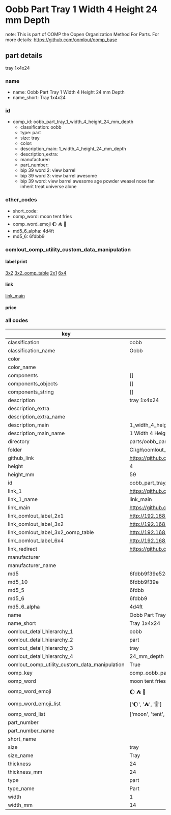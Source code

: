 # Oobb Part Tray 1 Width 4 Height 24 mm Depth  

note: This is part of OOMP the Oopen Organization Method For Parts. For more details: https://github.com/oomlout/oomp_base

##  part details
  



tray 1x4x24



### name
* name: Oobb Part Tray 1 Width 4 Height 24 mm Depth
* name_short: Tray 1x4x24 
### id
* oomp_id: oobb_part_tray_1_width_4_height_24_mm_depth
  * classification: oobb
  * type: part
  * size: tray
  * color: 
  * description_main: 1_width_4_height_24_mm_depth
  * description_extra: 
  * manufacturer: 
  * part_number: 
  * bip 39 word 2: view barrel
  * bip 39 word 3: view barrel awesome
  * bip 39 word: view barrel awesome age powder weasel nose fan inherit treat universe alone

### other_codes
* short_code: 
* oomp_word: moon tent fries
* oomp_word_emoji :moon: :tent: :fries:
* md5_6_alpha: 4d4ft
* md5_6: 6fdbb9






### oomlout_oomp_utility_custom_data_manipulation
#### label print
[3x2](http://192.168.1.245:1112/?label=oomp%204d4ft)
[3x2_oomp_table](http://192.168.1.108:1112/?label=oomp%204d4ft)
[2x1](http://192.168.1.242:1112/?label=oomp%204d4ft)
[6x4](http://192.168.1.55:1112/?label=oomp%204d4ft)    

#### link

[link_main](https://github.com/oomlout/oomlout_oobb_version_4_generated_parts/tree/main/navigation_oomp/oobb/part/tray/1_width_4_height_24_mm_depth/part)                              

#### price







### all codes 
| key | value |  
| --- | --- |  
| classification | oobb |  
| classification_name | Oobb |  
| color |  |  
| color_name |  |  
| components | [] |  
| components_objects | [] |  
| components_string | [] |  
| description | tray 1x4x24 |  
| description_extra |  |  
| description_extra_name |  |  
| description_main | 1_width_4_height_24_mm_depth |  
| description_main_name | 1 Width 4 Height 24 mm Depth |  
| directory | parts/oobb_part_tray_1_width_4_height_24_mm_depth |  
| folder | C:\gh\oomlout_oobb_version_4_generated_parts\parts\oobb_part_tray_1_width_4_height_24_mm_depth |  
| github_link | https://github.com/oomlout/oomlout_oomp_part_src/tree/main/parts/oobb_part_tray_1_width_4_height_24_mm_depth |  
| height | 4 |  
| height_mm | 59 |  
| id | oobb_part_tray_1_width_4_height_24_mm_depth |  
| link_1 | https://github.com/oomlout/oomlout_oobb_version_4_generated_parts/tree/main/navigation_oomp/oobb/part/tray/1_width_4_height_24_mm_depth/part |  
| link_1_name | link_main |  
| link_main | https://github.com/oomlout/oomlout_oobb_version_4_generated_parts/tree/main/navigation_oomp/oobb/part/tray/1_width_4_height_24_mm_depth/part |  
| link_oomlout_label_2x1 | http://192.168.1.242:1112/?label=oomp%204d4ft |  
| link_oomlout_label_3x2 | http://192.168.1.245:1112/?label=oomp%204d4ft |  
| link_oomlout_label_3x2_oomp_table | http://192.168.1.108:1112/?label=oomp%204d4ft |  
| link_oomlout_label_6x4 | http://192.168.1.55:1112/?label=oomp%204d4ft |  
| link_redirect | https://github.com/oomlout/oomlout_oobb_version_4_generated_parts/tree/main/parts/oobb_tray_01_04_24 |  
| manufacturer |  |  
| manufacturer_name |  |  
| md5 | 6fdbb9f39e52d2cfe254904c2104b79f |  
| md5_10 | 6fdbb9f39e |  
| md5_5 | 6fdbb |  
| md5_6 | 6fdbb9 |  
| md5_6_alpha | 4d4ft |  
| name | Oobb Part Tray 1 Width 4 Height 24 mm Depth |  
| name_short | Tray 1x4x24  |  
| oomlout_detail_hierarchy_1 | oobb |  
| oomlout_detail_hierarchy_2 | part |  
| oomlout_detail_hierarchy_3 | tray |  
| oomlout_detail_hierarchy_4 | 24_mm_depth |  
| oomlout_oomp_utility_custom_data_manipulation | True |  
| oomp_key | oomp_oobb_part_tray_1_width_4_height_24_mm_depth |  
| oomp_word | moon tent fries |  
| oomp_word_emoji | :moon: :tent: :fries: |  
| oomp_word_emoji_list | [':moon:', ':tent:', ':fries:'] |  
| oomp_word_list | ['moon', 'tent', 'fries'] |  
| part_number |  |  
| part_number_name |  |  
| short_name |  |  
| size | tray |  
| size_name | Tray |  
| thickness | 24 |  
| thickness_mm | 24 |  
| type | part |  
| type_name | Part |  
| width | 1 |  
| width_mm | 14 |  
